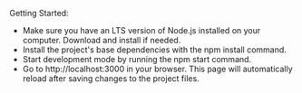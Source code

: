 
Getting Started:

- Make sure you have an LTS version of Node.js installed on your computer. Download and install if needed.
- Install the project's base dependencies with the npm install command.
- Start development mode by running the npm start command.
- Go to http://localhost:3000 in your browser. This page will automatically reload after saving changes to the project files.
